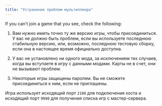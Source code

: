 ```yaml
---
title: "Устранение проблем мультиплеера"
---
```


If you can't join a game that you see, check the following:

1. Вам нужно иметь точно ту же версию игры, чтобы присоединиться. У вас не должно быть проблем, если вы используете последнюю стабильную версию, или, возможно, последнюю тестовую сборку, если она в настоящее время официально доступна.

2. У вас не установлено ни одного мода, за исключением тех случаев, когда вы вступаете в игру с данными модами. Карты не в счет, они не вызывают проблем.

3. Некоторые игры защищены паролем. Вы не сможете присоединиться к ним, если не приглашены.

Игра использует исходящий порт `2100` для подключения хоста и исходящий порт `9990` для получения списка игр с мастер-сервера.
